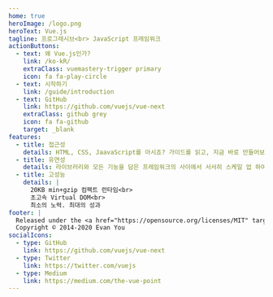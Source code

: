 ```yaml
---
home: true
heroImage: /logo.png
heroText: Vue.js
tagline: 프로그레시브<br> JavaScript 프레임워크
actionButtons:
  - text: 왜 Vue.js인가?
    link: /ko-kR/
    extraClass: vuemastery-trigger primary
    icon: fa fa-play-circle
  - text: 시작하기
    link: /guide/introduction
  - text: GitHub
    link: https://github.com/vuejs/vue-next
    extraClass: github grey
    icon: fa fa-github
    target: _blank
features:
  - title: 접근성
    details: HTML, CSS, JaavaScript를 아시죠? 가이드를 읽고, 지금 바로 만들어보세요!
  - title: 유연성
    details: 라이브러리와 모든 기능을 담은 프레임워크의 사이에서 서서히 스케일 업 하여 적용할 수 있습니다.
  - title: 고성능
    details: |
      20KB min+gzip 컴팩트 런타임<br>
      초고속 Virtual DOM<br>
      최소의 노력. 최대의 성과
footer: |
  Released under the <a href="https://opensource.org/licenses/MIT" target="_blank" rel="noopener">MIT License</a><br>
  Copyright © 2014-2020 Evan You
socialIcons:
  - type: GitHub
    link: https://github.com/vuejs/vue-next
  - type: Twitter
    link: https://twitter.com/vuejs
  - type: Medium
    link: https://medium.com/the-vue-point
---
```


<common-vuemastery-video-modal/>
